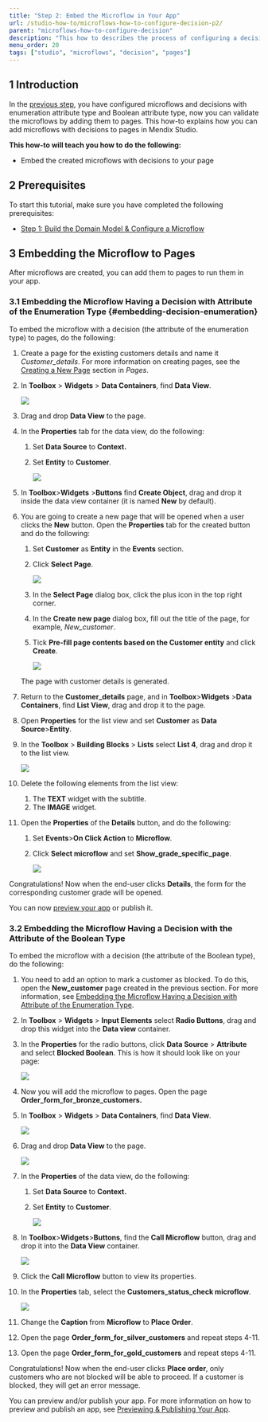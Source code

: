 ```yaml
---
title: "Step 2: Embed the Microflow in Your App"
url: /studio-how-to/microflows-how-to-configure-decision-p2/
parent: "microflows-how-to-configure-decision"
description: "This how to describes the process of configuring a decision in in Mendix Studio."
menu_order: 20
tags: ["studio", "microflows", "decision", "pages"]
---
```


## 1 Introduction 

In the [previous step](microflows-how-to-configure-decision-p1), you have configured microflows and decisions with enumeration attribute type and Boolean attribute type, now you can validate the microflows by adding them to pages. This how-to explains how you can add microflows with decisions to pages in Mendix Studio. 

**This how-to will teach you how to do the following:**

* Embed the created microflows with decisions to your page

## 2 Prerequisites 

To start this tutorial, make sure you have completed the following prerequisites:

* [Step 1: Build the Domain Model & Configure a Microflow](microflows-how-to-configure-decision-p1)

## 3 Embedding the Microflow to Pages   

After microflows are created, you can add them to pages to run them in your app. 

### 3.1 Embedding the Microflow Having a Decision with Attribute of the Enumeration Type {#embedding-decision-enumeration} 

To embed the microflow with a decision (the attribute of the enumeration type) to pages, do the following:

1. Create a page for the existing customers details and name it *Customer_details*. For more information on creating pages, see the [Creating a New Page](/studio/page-editor) section in *Pages*.

2.  In **Toolbox** > **Widgets** > **Data Containers**, find **Data View**.

    ![](attachments/microflows-how-to-configure-decision/data-view.png)

3. Drag and drop **Data View** to the page.

4.  In the **Properties** tab for the data view, do the following:
    
    1. Set **Data Source** to **Context.**
    2. Set **Entity** to **Customer**.
    
        ![](attachments/microflows-how-to-configure-decision/data-view-properties.png)
    
5. In **Toolbox**>**Widgets** >**Buttons** find **Create Object**, drag and drop it inside the data view container (it is named **New** by default).

6. You are going to create a new page that will be opened when a user clicks the **New** button. Open the **Properties** tab for the created button and do the following:

    1. Set **Customer** as **Entity** in the **Events** section.
    2. Click **Select Page**.

        ![](attachments/microflows-how-to-configure-decision/create-button-properties.png) 

    3. In the **Select Page** dialog box, click the plus icon in the top right corner.
    4. In the **Create new page** dialog box, fill out the title of the page, for example, *New_customer*. 
    5. Tick **Pre-fill page contents based on the Customer entity** and click **Create**.

        ![](attachments/microflows-how-to-configure-decision/pre-fill-contents.png) 

   The page with customer details is generated.

7. Return to the **Customer_details** page, and in **Toolbox**>**Widgets** >**Data Containers**, find **List View**, drag and drop it to the page.

8. Open **Properties** for the list view and set **Customer** as **Data Source**>**Entity**.

9. In the **Toolbox** > **Building Blocks** > **Lists** select **List 4**, drag and drop it to the list view. 

    ![](attachments/microflows-how-to-configure-decision/list-view-list4.png) 

10. Delete the following elements from the list view:

    1. The **TEXT** widget with the subtitle. 
    2. The **IMAGE** widget.

11. Open the **Properties** of the **Details** button, and do the following:

    1. Set **Events**>**On Click Action** to **Microflow**.
    2. Click **Select microflow** and set **Show_grade_specific_page**.

        ![](attachments/microflows-how-to-configure-decision/details-button-microflow.png) 

Congratulations! Now when the end-user clicks **Details**, the form for the corresponding customer grade will be opened. 

You can now [preview your app](/studio/publishing-app) or publish it.

### 3.2 Embedding the Microflow Having a Decision with the Attribute of the Boolean Type 

To embed the microflow with a decision (the attribute of the Boolean type), do the following:

1. You need to add an option to mark a customer as blocked. To do this, open the **New_customer** page created in the previous section. For more information, see [Embedding the Microflow Having a Decision with Attribute of the Enumeration Type](#embedding-decision-enumeration).

2. In **Toolbox** > **Widgets** > **Input Elements** select **Radio Buttons**, drag and drop this widget into the **Data view** container.

3.  In the **Properties** for the radio buttons, click **Data Source** > **Attribute** and select **Blocked Boolean**. This is how it should look like on your page: 

    ![](attachments/microflows-how-to-configure-decision/new-customer-page-blocked-attribute.png)

4. Now you will add the microflow to pages. Open the page **Order_form_for_bronze_customers.**

5.  In **Toolbox** > **Widgets** > **Data Containers**, find **Data View**. 

    ![](attachments/microflows-how-to-configure-decision/data-view.png)

6.  Drag and drop **Data View** to the page.

    ![](attachments/microflows-how-to-configure-decision/data-view-select-data-view-source.png)

7.  In the **Properties** of the data view, do the following:
    
    1. Set **Data Source** to **Context.**
    2. Set **Entity** to **Customer**.
    
        ![](attachments/microflows-how-to-configure-decision/data-view-properties.png)
    
8. In **Toolbox**>**Widgets**>**Buttons**, find the **Call Microflow** button, drag and drop it into the **Data View** container. 

    ![](attachments/microflows-how-to-configure-decision/call-microflow-button-in-data-view.png)

9. Click the **Call Microflow** button to view its properties. 

10. In the **Properties** tab, select the **Customers_status_check microflow**. 

    ![](attachments/microflows-how-to-configure-decision/call-microflow-button-selected-microflow.png)

11. Change the **Caption** from **Microflow** to **Place Order**. 

12. Open the page **Order_form_for_silver_customers** and repeat steps 4-11.

13. Open the page **Order_form_for_gold_customers** and repeat steps 4-11.

Congratulations! Now when the end-user clicks **Place order**, only customers who are not blocked will be able to proceed. If a customer is blocked, they will get an error message. 

You can preview and/or publish your app. For more information on how to preview and publish an app, see [Previewing & Publishing Your App](/studio/publishing-app).
